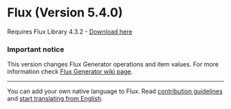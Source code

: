 # Flux (Version 5.4.0)
Requires Flux Library 4.3.2 - [Download here](https://www.curseforge.com/minecraft/mc-mods/fl/files)

### Important notice
This version changes Flux Generator operations and item values.
For more information check [Flux Generator wiki page](https://github.com/Szewek/Flux/wiki/Flux-Generator).

----
You can add your own native language to Flux.
Read [contribution guidelines](https://github.com/Szewek/Flux/blob/master/.github/CONTRIBUTING.md) and [start translating from English](https://github.com/Szewek/Flux/tree/master/src/main/resources/generators/flux/lang).
